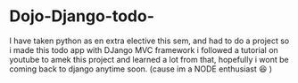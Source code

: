 # Dojo-Django-todo-
I have taken python as en extra elective this sem, and had to do a project 
so i made this todo app with DJango MVC framework
i followed a tutorial on youtube to amek this project and learned a lot from that, 
hopefully i wont be coming back to django anytime soon. (cause im a NODE enthusiast 😆 )
